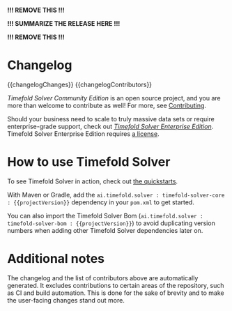 **!!! REMOVE THIS !!!**

**!!! SUMMARIZE THE RELEASE HERE !!!**

**!!! REMOVE THIS !!!**

# Changelog

{{changelogChanges}}
{{changelogContributors}}

_Timefold Solver Community Edition_ is an open source project, and you are more than welcome to contribute as well! 
For more, see [Contributing](https://github.com/TimefoldAI/timefold-solver/blob/main/CONTRIBUTING.adoc).

Should your business need to scale to truly massive data sets or require enterprise-grade support,
check out [_Timefold Solver Enterprise Edition_](https://docs.timefold.ai/timefold-solver/latest/enterprise-edition/enterprise-edition). 
Timefold Solver Enterprise Edition requires [a license](https://timefold.ai/pricing). 

# How to use Timefold Solver

To see Timefold Solver in action, check out [the quickstarts](https://github.com/TimefoldAI/timefold-quickstarts).

[//]: # (Ideally we'd show the pom.xml snippet, but a JReleaser bug would remove all whitespace from it.)
[//]: # (See https://github.com/jreleaser/jreleaser/issues/1142)
With Maven or Gradle, add the `ai.timefold.solver : timefold-solver-core : {{projectVersion}}` dependency in your `pom.xml` to get started.

You can also import the Timefold Solver Bom (`ai.timefold.solver : timefold-solver-bom : {{projectVersion}}`) 
to avoid duplicating version numbers when adding other Timefold Solver dependencies later on.

# Additional notes

The changelog and the list of contributors above are automatically generated. 
It excludes contributions to certain areas of the repository, such as CI and build automation.
This is done for the sake of brevity and to make the user-facing changes stand out more.